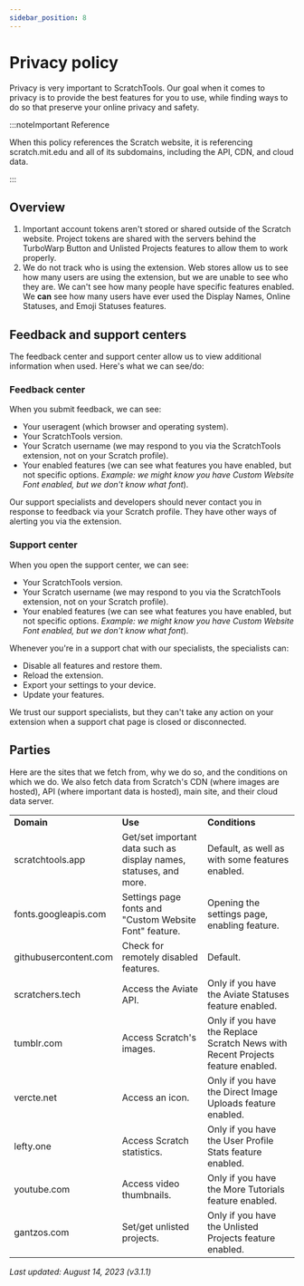 ```yaml
---
sidebar_position: 8
---
```

# Privacy policy
Privacy is very important to ScratchTools. Our goal when it comes to privacy is to provide the best features for you to use, while finding ways to do so that preserve your online privacy and safety.

:::noteImportant Reference

When this policy references the Scratch website, it is referencing scratch.mit.edu and all of its subdomains, including the API, CDN, and cloud data.

:::

## Overview

1. Important account tokens aren't stored or shared outside of the Scratch website. Project tokens are shared with the servers behind the TurboWarp Button and Unlisted Projects features to allow them to work properly.
2. We do not track who is using the extension. Web stores allow us to see how many users are using the extension, but we are unable to see who they are. We can't see how many people have specific features enabled. We **can** see how many users have ever used the Display Names, Online Statuses, and Emoji Statuses features.

## Feedback and support centers
The feedback center and support center allow us to view additional information when used. Here's what we can see/do:

### Feedback center
When you submit feedback, we can see:
- Your useragent (which browser and operating system).
- Your ScratchTools version.
- Your Scratch username (we may respond to you via the ScratchTools extension, not on your Scratch profile).
- Your enabled features (we can see what features you have enabled, but not specific options. *Example: we might know you have Custom Website Font enabled, but we don't know what font*).

Our support specialists and developers should never contact you in response to feedback via your Scratch profile. They have other ways of alerting you via the extension.

### Support center
When you open the support center, we can see:
- Your ScratchTools version.
- Your Scratch username (we may respond to you via the ScratchTools extension, not on your Scratch profile).
- Your enabled features (we can see what features you have enabled, but not specific options. *Example: we might know you have Custom Website Font enabled, but we don't know what font*).

Whenever you're in a support chat with our specialists, the specialists can:
- Disable all features and restore them.
- Reload the extension.
- Export your settings to your device.
- Update your features.

We trust our support specialists, but they can't take any action on your extension when a support chat page is closed or disconnected.

## Parties
Here are the sites that we fetch from, why we do so, and the conditions on which we do. We also fetch data from Scratch's CDN (where images are hosted), API (where important data is hosted), main site, and their cloud data server.
<table>
<tr>
<td><b>Domain</b></td>
<td><b>Use</b></td>
<td><b>Conditions</b></td>
</tr>
<tr>
<td>scratchtools.app</td>
<td>Get/set important data such as display names, statuses, and more.</td>
<td>Default, as well as with some features enabled.</td>
</tr>
<tr>
<td>fonts.googleapis.com</td>
<td>Settings page fonts and "Custom Website Font" feature.</td>
<td>Opening the settings page, enabling feature.</td>
</tr>
<tr>
<td>githubusercontent.com</td>
<td>Check for remotely disabled features.</td>
<td>Default.</td>
</tr>
<tr>
<td>scratchers.tech</td>
<td>Access the Aviate API.</td>
<td>Only if you have the Aviate Statuses feature enabled.</td>
</tr>
<tr>
<td>tumblr.com</td>
<td>Access Scratch's images.</td>
<td>Only if you have the Replace Scratch News with Recent Projects feature enabled.</td>
</tr>
<tr>
<td>vercte.net</td>
<td>Access an icon.</td>
<td>Only if you have the Direct Image Uploads feature enabled.</td>
</tr>
<tr>
<td>lefty.one</td>
<td>Access Scratch statistics.</td>
<td>Only if you have the User Profile Stats feature enabled.</td>
</tr>
<tr>
<td>youtube.com</td>
<td>Access video thumbnails.</td>
<td>Only if you have the More Tutorials feature enabled.</td>
</tr>
<tr>
<td>gantzos.com</td>
<td>Set/get unlisted projects.</td>
<td>Only if you have the Unlisted Projects feature enabled.</td>
</tr>
</table>

*Last updated: August 14, 2023 (v3.1.1)*